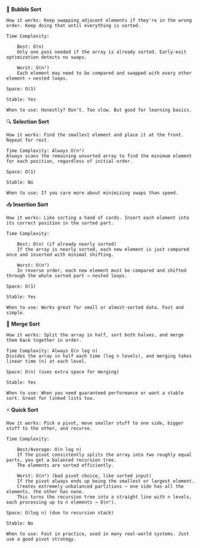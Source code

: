 🫧 **Bubble Sort**

    How it works: Keep swapping adjacent elements if they're in the wrong order. Keep doing that until everything is sorted.

    Time Complexity:

        Best: O(n)
        Only one pass needed if the array is already sorted. Early-exit optimization detects no swaps.

        Worst: O(n²)
        Each element may need to be compared and swapped with every other element → nested loops.

    Space: O(1)

    Stable: Yes

    When to use: Honestly? Don’t. Too slow. But good for learning basics.

🔍 **Selection Sort**

    How it works: Find the smallest element and place it at the front. Repeat for rest.

    Time Complexity: Always O(n²)
    Always scans the remaining unsorted array to find the minimum element for each position, regardless of initial order.

    Space: O(1)

    Stable: No

    When to use: If you care more about minimizing swaps than speed.

📥 **Insertion Sort**

    How it works: Like sorting a hand of cards. Insert each element into its correct position in the sorted part.

    Time Complexity:

        Best: O(n) (if already nearly sorted)
        If the array is nearly sorted, each new element is just compared once and inserted with minimal shifting.

        Worst: O(n²)
        In reverse order, each new element must be compared and shifted through the whole sorted part → nested loops.

    Space: O(1)

    Stable: Yes

    When to use: Works great for small or almost-sorted data. Fast and simple.

🧩 **Merge Sort**

    How it works: Split the array in half, sort both halves, and merge them back together in order.

    Time Complexity: Always O(n log n)
    Divides the array in half each time (log n levels), and merging takes linear time (n) at each level.

    Space: O(n) (uses extra space for merging)

    Stable: Yes

    When to use: When you need guaranteed performance or want a stable sort. Great for linked lists too.

⚡ **Quick Sort**

    How it works: Pick a pivot, move smaller stuff to one side, bigger stuff to the other, and recurse.

    Time Complexity:

        Best/Average: O(n log n)
        If the pivot consistently splits the array into two roughly equal parts, you get a balanced recursion tree. 
        The elements are sorted efficiently.

        Worst: O(n²) (bad pivot choice, like sorted input)
        If the pivot always ends up being the smallest or largest element.
        Creates extremely unbalanced partitions — one side has all the elements, the other has none. 
        This turns the recursion tree into a straight line with n levels, each processing up to n elements → O(n²).

    Space: O(log n) (due to recursion stack)

    Stable: No

    When to use: Fast in practice, used in many real-world systems. Just use a good pivot strategy.
